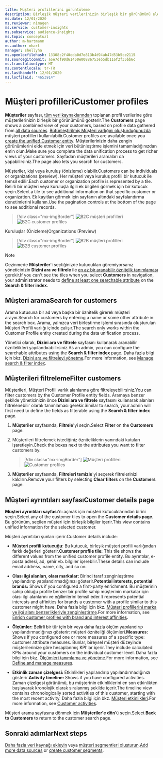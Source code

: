 ```yaml
---
title: Müşteri profillerini görüntüleme
description: Birleşik müşteri verilerinizin birleşik bir görünümünü elde edin.
ms.date: 12/01/2020
ms.reviewer: nimagen
ms.service: customer-insights
ms.subservice: audience-insights
ms.topic: conceptual
author: m-hartmann
ms.author: mhart
manager: shellyha
ms.openlocfilehash: 13308c2f40cda0d7e813b4d94ab47d53b5ce2115
ms.sourcegitcommit: a6e7df90d61450e00886753eb5db116f2f35bb6c
ms.translationtype: HT
ms.contentlocale: tr-TR
ms.lasthandoff: 12/01/2020
ms.locfileid: "4653914"
---
```

# <a name="customer-profiles"></a><span data-ttu-id="055a5-103">Müşteri profilleri</span><span class="sxs-lookup"><span data-stu-id="055a5-103">Customer profiles</span></span>

<span data-ttu-id="055a5-104">**Müşteriler** sayfası, [tüm veri kaynaklarından](data-sources.md) toplanan profil verilerine göre müşterilerinizin birleşik bir görünümünü gösterir.</span><span class="sxs-lookup"><span data-stu-id="055a5-104">The **Customers** page shows a combined view of your customers, based on profile data gathered from [all data sources](data-sources.md).</span></span> <span data-ttu-id="055a5-105">[Bütünleştirilmiş Müşteri varlığını oluşturduğunuzda](data-unification.md) müşteri profilleri kullanılabilir.</span><span class="sxs-lookup"><span data-stu-id="055a5-105">Customer profiles are available once you [create the unified Customer entity](data-unification.md).</span></span> <span data-ttu-id="055a5-106">Müşterilerinizin daha zengin görünümlerini elde etmek için veri bütünleştirme işlemini tamamladığınızdan emin olun.</span><span class="sxs-lookup"><span data-stu-id="055a5-106">Make sure you complete the data unification process to get richer views of your customers.</span></span> <span data-ttu-id="055a5-107">Sayfadan müşterileri aramaları da yapabilirsiniz.</span><span class="sxs-lookup"><span data-stu-id="055a5-107">The page also lets you search for customers.</span></span>

<span data-ttu-id="055a5-108">Müşteriler, kişi veya kuruluş (önizleme) olabilir.</span><span class="sxs-lookup"><span data-stu-id="055a5-108">Customers can be individuals or organizations (preview).</span></span> <span data-ttu-id="055a5-109">Her müşteri veya kuruluş profili bir kutucuk ile temsil edilir.</span><span class="sxs-lookup"><span data-stu-id="055a5-109">Each customer or organization profile is represented by a tile.</span></span> <span data-ttu-id="055a5-110">Belirli bir müşteri veya kuruluşla ilgili ek bilgileri görmek için bir kutucuk seçin.</span><span class="sxs-lookup"><span data-stu-id="055a5-110">Select a tile to see additional information on that specific customer or organization.</span></span> <span data-ttu-id="055a5-111">Ek kayıtları görmek için sayfanın altındaki sayfalandırma denetimlerini kullanın.</span><span class="sxs-lookup"><span data-stu-id="055a5-111">Use the pagination controls at the bottom of the page to see additional records.</span></span>

> [!div class="mx-imgBorder"] 
> <span data-ttu-id="055a5-112">![B2C müşteri profilleri](media/profiles-customers.png "B2C müşteri profilleri")</span><span class="sxs-lookup"><span data-stu-id="055a5-112">![B2C customer profiles](media/profiles-customers.png "B2C customer profiles")</span></span>

<span data-ttu-id="055a5-113">Kuruluşlar (Önizleme)</span><span class="sxs-lookup"><span data-stu-id="055a5-113">Organizations (Preview)</span></span>
> [!div class="mx-imgBorder"] 
> <span data-ttu-id="055a5-114">![B2B müşteri profilleri](media/profile-customers-b2b.png "B2B müşteri profilleri")</span><span class="sxs-lookup"><span data-stu-id="055a5-114">![B2B customer profiles](media/profile-customers-b2b.png "B2B customer profiles")</span></span>

> [!NOTE]
> <span data-ttu-id="055a5-115">Gezinmede **Müşteriler**'i seçtiğinizde kutucukları göremiyorsanız yöneticinizin **Dizini ara ve filtrele** ile [en az bir aranabilir öznitelik tanımlaması](search-filter-index.md) gerekir.</span><span class="sxs-lookup"><span data-stu-id="055a5-115">If you can't see the tiles when you select **Customers** in navigation, your administrator needs to [define at least one searchable attribute](search-filter-index.md) on the **Search & filter index**.</span></span>

## <a name="search-for-customers"></a><span data-ttu-id="055a5-116">Müşteri arama</span><span class="sxs-lookup"><span data-stu-id="055a5-116">Search for customers</span></span>

<span data-ttu-id="055a5-117">Arama kutusuna bir ad veya başka bir öznitelik girerek müşteri arayın.</span><span class="sxs-lookup"><span data-stu-id="055a5-117">Search for customers by entering a name or some other attribute in the search box.</span></span> <span data-ttu-id="055a5-118">Arama, yalnızca veri birleştirme işlemi sırasında oluşturulan Müşteri Profili varlığı içinde çalışır.</span><span class="sxs-lookup"><span data-stu-id="055a5-118">The search only works within the Customer Profile entity created during the data unification process.</span></span>

<span data-ttu-id="055a5-119">Yönetici olarak, **Dizini ara ve filtrele** sayfasını kullanarak aranabilir öznitelikleri yapılandırabilirsiniz.</span><span class="sxs-lookup"><span data-stu-id="055a5-119">As an admin, you can configure the searchable attributes using the **Search & filter index** page.</span></span> <span data-ttu-id="055a5-120">Daha fazla bilgi için bkz. [Dizini ara ve filtreleyi yönetme](search-filter-index.md).</span><span class="sxs-lookup"><span data-stu-id="055a5-120">For more information, see [Manage search & filter index](search-filter-index.md).</span></span>

## <a name="filter-customers"></a><span data-ttu-id="055a5-121">Müşterileri filtreleme</span><span class="sxs-lookup"><span data-stu-id="055a5-121">Filter customers</span></span>

<span data-ttu-id="055a5-122">Müşterileri, Müşteri Profili varlık alanlarına göre filtreleyebilirsiniz.</span><span class="sxs-lookup"><span data-stu-id="055a5-122">You can filter customers by the Customer Profile entity fields.</span></span> <span data-ttu-id="055a5-123">Aramaya benzer şekilde yöneticinizin önce **Dizini ara ve filtrele** sayfasını kullanarak alanları filtrelenebilir olarak tanımlaması gerekir.</span><span class="sxs-lookup"><span data-stu-id="055a5-123">Similar to search, your admin will first need to define the fields as filterable using the **Search & filter index** page.</span></span>

1. <span data-ttu-id="055a5-124">**Müşteriler** sayfasında, **Filtrele**'yi seçin.</span><span class="sxs-lookup"><span data-stu-id="055a5-124">Select **Filter** on the **Customers** page.</span></span>

2. <span data-ttu-id="055a5-125">Müşterileri filtrelemek istediğiniz özniteliklerin yanındaki kutuları işaretleyin.</span><span class="sxs-lookup"><span data-stu-id="055a5-125">Check the boxes next to the attributes you want to filter customers by.</span></span>

   > [!div class="mx-imgBorder"] 
   > <span data-ttu-id="055a5-126">![Müşteri profilleri](media/profiles-customers3.png "Müşteri profilleri")</span><span class="sxs-lookup"><span data-stu-id="055a5-126">![Customer profiles](media/profiles-customers3.png "Customer profiles")</span></span>

3. <span data-ttu-id="055a5-127">**Müşteriler** sayfasında, **Filtreleri temizle**'yi seçerek filtrelerinizi kaldırın.</span><span class="sxs-lookup"><span data-stu-id="055a5-127">Remove your filters by selecting **Clear filters** on the **Customers** page.</span></span>

##  <a name="customer-details-page"></a><span data-ttu-id="055a5-128">Müşteri ayrıntıları sayfası</span><span class="sxs-lookup"><span data-stu-id="055a5-128">Customer details page</span></span>

<span data-ttu-id="055a5-129">**Müşteri ayrıntıları sayfası**'nı açmak için müşteri kutucuklarından birini seçin.</span><span class="sxs-lookup"><span data-stu-id="055a5-129">Select any of the customer tiles to open the **Customer details page**.</span></span> <span data-ttu-id="055a5-130">Bu görünüm, seçilen müşteri için birleşik bilgiler içerir.</span><span class="sxs-lookup"><span data-stu-id="055a5-130">This view contains unified information for the selected customer.</span></span>

<span data-ttu-id="055a5-131">Müşteri ayrıntıları şunları içerir:</span><span class="sxs-lookup"><span data-stu-id="055a5-131">Customer details include:</span></span>

-   <span data-ttu-id="055a5-132">**Müşteri profili kutucuğu:** Bu kutucuk, birleşik müşteri profili varlığından farklı değerleri gösterir.</span><span class="sxs-lookup"><span data-stu-id="055a5-132">**Customer profile tile:** This tile shows the different values from the unified customer profile entity.</span></span> <span data-ttu-id="055a5-133">Bu ayrıntılar, e-posta adresi, ad, şehir vb. bilgiler içerebilir.</span><span class="sxs-lookup"><span data-stu-id="055a5-133">These details can include email address, name, city, and so on.</span></span> 

-   <span data-ttu-id="055a5-134">**Olası ilgi alanları, olası markalar:** Birinci taraf zenginleştirme yapılandırıp yapılandırmadığınızı gösterir.</span><span class="sxs-lookup"><span data-stu-id="055a5-134">**Potential interests, potential brands:** Shows if you configured a first-party enrichment.</span></span> <span data-ttu-id="055a5-135">Bu müşterinin sahip olduğu profile benzer bir profile sahip müşterinin markalar için olası ilgi alanlarını ve eğilimlerini temsil eder.</span><span class="sxs-lookup"><span data-stu-id="055a5-135">It represents potential interests and affinities for brands a customer with a profile similar to this customer might have.</span></span> <span data-ttu-id="055a5-136">Daha fazla bilgi için bkz. [Müşteri profillerini marka ve ilgi alanı benzerlikleriyle zenginleştirme](enrichment-microsoft-graph.md).</span><span class="sxs-lookup"><span data-stu-id="055a5-136">For more information, see [Enrich customer profiles with brand and interest affinities](enrichment-microsoft-graph.md).</span></span>

-   <span data-ttu-id="055a5-137">**Ölçümler:** Belirli bir tür için bir veya daha fazla ölçüm yapılandırıp yapılandırmadığınızı gösterir: müşteri özniteliği ölçümleri.</span><span class="sxs-lookup"><span data-stu-id="055a5-137">**Measures:** Shows if you configured one or more measures of a specific type: customer attribute measures.</span></span> <span data-ttu-id="055a5-138">Bunlar, bireysel müşteri düzeyinde müşterilerinize göre hesaplanmış KPI'lar içerir.</span><span class="sxs-lookup"><span data-stu-id="055a5-138">They include calculated KPIs around your customers on the individual customer level.</span></span> <span data-ttu-id="055a5-139">Daha fazla bilgi için bkz. [Ölçümleri tanımlama ve yönetme](measures.md).</span><span class="sxs-lookup"><span data-stu-id="055a5-139">For more information, see [Define and manage measures](measures.md).</span></span>

-   <span data-ttu-id="055a5-140">**Etkinlik zaman çizelgesi:** Etkinlikleri yapılandırıp yapılandırmadığınızı gösterir.</span><span class="sxs-lookup"><span data-stu-id="055a5-140">**Activity timeline:** Shows if you have configured activities.</span></span> <span data-ttu-id="055a5-141">Zaman çizelgesi görünümü, bu müşterinin etkinliklerini en son etkinlikten başlayarak kronolojik olarak sıralanmış şekilde içerir.</span><span class="sxs-lookup"><span data-stu-id="055a5-141">The timeline view contains chronologically sorted activities of this customer, starting with the most recent activity.</span></span> <span data-ttu-id="055a5-142">Daha fazla bilgi için bkz. [Müşteri etkinlikleri](activities.md).</span><span class="sxs-lookup"><span data-stu-id="055a5-142">For more information, see [Customer activities](activities.md).</span></span>

<span data-ttu-id="055a5-143">Müşteri arama sayfasına dönmek için **Müşteriler'e dön**'ü seçin.</span><span class="sxs-lookup"><span data-stu-id="055a5-143">Select **Back to Customers** to return to the customer search page.</span></span>

## <a name="next-steps"></a><span data-ttu-id="055a5-144">Sonraki adımlar</span><span class="sxs-lookup"><span data-stu-id="055a5-144">Next steps</span></span>

<span data-ttu-id="055a5-145">[Daha fazla veri kaynağı ekleyin](data-sources.md) veya [müşteri segmentleri oluşturun](segments.md).</span><span class="sxs-lookup"><span data-stu-id="055a5-145">[Add more data sources](data-sources.md) or [create customer segments](segments.md).</span></span>
